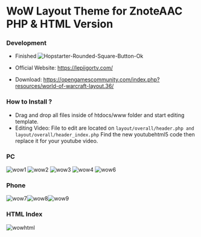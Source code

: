 # WoW Layout Theme for ZnoteAAC PHP & HTML Version

### Development
- Finished ![Hopstarter-Rounded-Square-Button-Ok](https://user-images.githubusercontent.com/89811188/133524779-24574036-77dd-4a81-b579-8c9c0a6db52e.png)

- Official Website: https://lepiigortv.com/
- Download: https://opengamescommunity.com/index.php?resources/world-of-warcraft-layout.36/

### How to Install ?

- Drag and drop all files inside of htdocs/www folder and start editing template.
- Editing Video: File to edit are located on `layout/overall/header.php and layout/overall/header_index.php` Find the new youtubehtml5 code then replace it for your youtube video.

### PC

![wow1](https://user-images.githubusercontent.com/89811188/136566641-c055b2da-f14a-4a98-837d-48f72e144fa6.png)
![wow2](https://user-images.githubusercontent.com/89811188/136652328-3d5ef794-60d9-4193-8ca8-83a847f689a9.png)
![wow3](https://user-images.githubusercontent.com/89811188/136652330-bfb6efb2-56a6-45b3-a70e-a22a9f6af1c1.png)
![wow4](https://user-images.githubusercontent.com/89811188/136652337-38869fa4-19bd-433e-a8b2-c5520e872008.png)
![wow6](https://user-images.githubusercontent.com/89811188/136652342-37225ccf-7a24-4c30-b2cd-1cc28b7c3360.png)

### Phone

![wow7](https://user-images.githubusercontent.com/89811188/136652353-7e795720-baef-48c2-9b25-7b2806d968a2.png)![wow8](https://user-images.githubusercontent.com/89811188/136652354-366dadc6-0004-4ddb-9c2c-21939e3a95a5.png)![wow9](https://user-images.githubusercontent.com/89811188/136652356-522d3704-c65b-44ac-97f3-af4c0f7fc4d1.png)

### HTML Index

![wowhtml](https://user-images.githubusercontent.com/89811188/136652361-3c6f3993-469a-45c6-a454-22bbb8a906b4.png)



